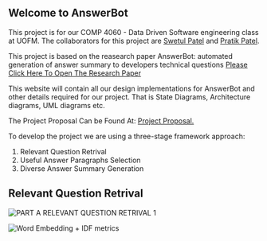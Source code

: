## Welcome to AnswerBot
This project is for our COMP 4060 - Data Driven Software engineering class at UOFM. The collaborators for this project are [Swetul Patel](https://github.com/swetul)
and [Pratik Patel](https://github.com/pratikpatelx). 

This project is based on the reasearch paper AnswerBot: automated generation of answer summary to developers technical questions [Please Click Here To Open The Research Paper](https://dl.acm.org/doi/10.5555/3155562.3155650)

This website will contain all our design implementations for AnswerBot and other details required for our project. That is State Diagrams, Architecture diagrams, UML diagrams etc.

The Project Proposal Can be Found At: <a href="https://github.com/pratikpatelx/AnswerBot/blob/main/pdfs/COMP_4060-Project_Proposal.pdf" target="_blank">Project Proposal.</a>

To develop the project we are using a three-stage framework approach:

1. Relevant Question Retrival
2. Useful Answer Paragraphs Selection
3. Diverse Answer Summary Generation

## Relevant Question Retrival
![PART A RELEVANT QUESTION RETRIVAL 1](https://user-images.githubusercontent.com/33759282/99502649-6d40f300-298e-11eb-91e5-1dbf39a3e4a1.png)

![Word Embedding + IDF metrics](https://user-images.githubusercontent.com/33759282/99516905-c8c7ac80-299f-11eb-9901-fb1a4aa4e2b2.png)

